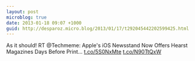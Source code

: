 ```yaml
---
layout: post
microblog: true
date: 2013-01-18 09:07 +1000
guid: http://desparoz.micro.blog/2013/01/17/t292045442202599425.html
---
```

As it should! RT @Techmeme: Apple's iOS Newsstand Now Offers Hearst Magazines Days Before Print... [t.co/5S0NxMte](http://t.co/5S0NxMte) [t.co/N90TtQxW](http://t.co/N90TtQxW)
